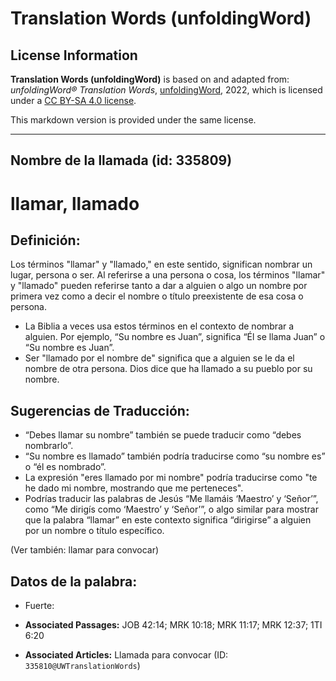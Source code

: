 # Translation Words (unfoldingWord)

## License Information

**Translation Words (unfoldingWord)** is based on and adapted from: _unfoldingWord® Translation Words_, [unfoldingWord](https://unfoldingword.org/utw), 2022, which is licensed under a [CC BY-SA 4.0 license](https://creativecommons.org/licenses/by-sa/4.0/legalcode.en).

This markdown version is provided under the same license.



--------------------------------

## Nombre de la llamada (id: 335809)

llamar, llamado
===============

Definición:
-----------

Los términos "llamar" y "llamado," en este sentido, significan nombrar un lugar, persona o ser. Al referirse a una persona o cosa, los términos "llamar" y "llamado" pueden referirse tanto a dar a alguien o algo un nombre por primera vez como a decir el nombre o título preexistente de esa cosa o persona.

* La Biblia a veces usa estos términos en el contexto de nombrar a alguien. Por ejemplo, “Su nombre es Juan”, significa “Él se llama Juan” o “Su nombre es Juan”.
* Ser "llamado por el nombre de" significa que a alguien se le da el nombre de otra persona. Dios dice que ha llamado a su pueblo por su nombre.

Sugerencias de Traducción:
--------------------------

* “Debes llamar su nombre” también se puede traducir como “debes nombrarlo”.
* “Su nombre es llamado” también podría traducirse como “su nombre es” o “él es nombrado”.
* La expresión "eres llamado por mi nombre" podría traducirse como "te he dado mi nombre, mostrando que me perteneces".
* Podrías traducir las palabras de Jesús “Me llamáis ‘Maestro’ y ‘Señor’”, como “Me dirigís como ‘Maestro’ y ‘Señor’”, o algo similar para mostrar que la palabra “llamar” en este contexto significa “dirigirse” a alguien por un nombre o título específico.

(Ver también: llamar para convocar)

Datos de la palabra:
--------------------

* Fuerte:

* **Associated Passages:** JOB 42:14; MRK 10:18; MRK 11:17; MRK 12:37; 1TI 6:20
* **Associated Articles:** Llamada para convocar (ID: `335810@UWTranslationWords`)

